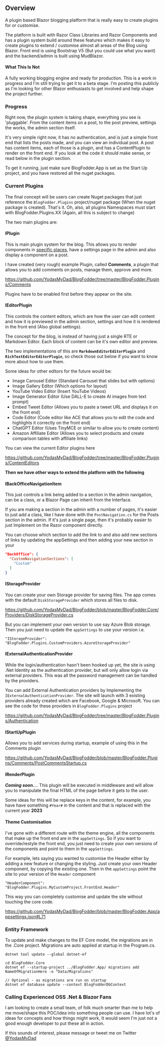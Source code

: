 ## Overview

A plugin based Blazor blogging platform that is really easy to create plugins for or customise. 

The platform is built with Razor Class Libraries and Razor Components and has a plugin system build around these features which makes it easy to create plugins to extend / customise almost all areas of the Blog using Blazor. Front end is using Bootstrap V5 (But you could use what you want) and the backend/admin is built using MudBlazor.

#### What This Is Not

A fully working blogging engine and ready for production. This is a work in progress and I'm still trying to get it to a beta stage. I'm posting this publicly as I'm looking for other Blazor enthusiasts to get involved and help shape the project further.

### Progress

Right now, the plugin system is taking shape, everything you see is 'pluggable'. From the content items on a post, to the post preview, settings the works, the admin section itself. 

It's very simple right now, it has no authentication, and is just a simple front end that lists the posts made, and you can view an individual post. A post has content items, each of those is a plugin, and has a ContentPlugin to render on the front end. If you look at the code it should make sense, or read below in the plugin section.

To get it running, just make sure BlogFodder.App is set as the Start Up project, and you have restored all the nuget packages.

### Current Plugins

The final concept will be users can create Nuget packages that just reference the `BlogFodder.Plugins` project/nuget package (When the nuget package is created). That's it. Oh, also, all plugins Namespaces must start with BlogFodder.Plugins.XX (Again, all this is subject to change)

The two main plugins are:

#### IPlugin

This is main plugin system for the blog. This allows you to render components in [specific places,](https://github.com/YodasMyDad/BlogFodder/blob/master/BlogFodder.Core/Plugins/Models/PluginDisplayArea.cs) have a settings page in the admin and also display a component on a post.

I have created (very rough) example Plugin, called **Comments**, a plugin that allows you to add comments on posts, manage them, approve and more. 

https://github.com/YodasMyDad/BlogFodder/tree/master/BlogFodder.Plugins/Comments

Plugins have to be enabled first before they appear on the site.

#### IEditorPlugin

This controls the content editors, which are how the user can edit content and how it is previewed in the admin section, settings and how it is rendered in the front end (Also global settings). 

The concept for the blog, is instead of having just a single RTE or Markdown Editor. Each block of content can be it's own editor and preview. 

The two implementations of this are **`MarkdownEditorEditorPlugin`** and **`RichTextEditorEditorPlugin`**, so check those out below if you want to know more about how to use them.

Some ideas for other editors for the future would be:

- Image Carousel Editor (Standard Carousel that slides but with options)
- Image Gallery Editor (Which options for layout)
- YouTube Video Editor (Insert YouTube Videos)
- Image Generator Editor (Use DALL-E to create AI images from text prompt)
- Embed Tweet Editor (Allows you to paste a tweet URL and displays it on the front end)
- Code Editor (Code editor like ACE that allows you to edit the code and highlights it correctly on the front end)
- ChatGPT Editor (Uses TinyMCE or similar to allow you to create content)
- Amazon Affiliate Editor (Allows you to select products and create comparison tables with affiliate links)

You can view the current Editor plugins here

https://github.com/YodasMyDad/BlogFodder/tree/master/BlogFodder.Plugins/ContentEditors

**Then we have other ways to extend the platform with the following**

#### IBackOfficeNavigationItem

This just controls a link being added to a section in the admin navigation, can be a class, or a Blazor Page can inherit from the Interface.

If you are making a section in the admin with a number of pages, it's easier to just add a class, like I have done with the `PostNavigation.cs` for the Posts section in the admin. If it's just a single page, then it's probably easier to just Implement on the Razor component directly.

You can choose which section to add the link to and also add new sections of links by updating the appSettings and then adding your new section in your 

```json
"BackOffice": {
  "CustomNavigationSections": [
    "Custom"
  ]
}
```

#### IStorageProvider

You can create your own Storage provider for saving files. The app comes with the default `DiskStorageProvider` which stores all files to disk. 

https://github.com/YodasMyDad/BlogFodder/blob/master/BlogFodder.Core/Providers/DiskStorageProvider.cs

But you can implement your own version to use say Azure Blob storage. Then you just need to update the `appSettings` to use your version i.e.

`"IStorageProvider": "BlogFodder.Plugins.CustomProviders.AzureStorageProvider"`

#### IExternalAuthenticationProvider

While the login/authentication hasn't been hooked up yet, the site is using .Net Identity as the authentication provider, but will only allow login via external providers. This was all the password management can be handled by the providers.

You can add External Authentication providers by Implementing the `IExternalAuthenticationProvider`. The site will launch with 3 existing providers already created which are Facebook, Google & Microsoft. You can see the code for these providers in `BlogFodder.Plugins` project

https://github.com/YodasMyDad/BlogFodder/tree/master/BlogFodder.Plugins/Authentication

#### IStartUpPlugin

Allows you to add services during startup, example of using this in the Comments plugin

https://github.com/YodasMyDad/BlogFodder/blob/master/BlogFodder.Plugins/Comments/PostCommentsStartup.cs

#### IRenderPlugin

***Coming soon*.**... This plugin will be executed in middleware and will allow you to manipulate the final HTML of the page before it gets to the user.

Some ideas for this will be replace keys in the content, for example, you have have something `#Year#` in the content and that is replaced with the current year **2023**

#### Theme Customisation

I've gone with a different route with the theme engine, all the components that make up the front end are in the `appSettings`. So if you want to override/restyle the front end, you just need to create your own versions of the components and point to them in the `appSettings`.

For example, lets saying you wanted to customise the Header either by adding a new feature or changing the styling. Just create your own Header component, by copying the existing one. Then in the `appSettings` point the site to your version of the `Header` component

`"HeaderComponent": "BlogFodder.Plugins.MyCustomProject.FrontEnd.Header"`

This way you can completely customise and update the site without touching the core code.

https://github.com/YodasMyDad/BlogFodder/blob/master/BlogFodder.App/appsettings.json#L71

### Entity Framework

To update and make changes to the EF Core model, the migrations are in the .Core project. Migrations are auto applied at startup in the Program.cs.

```
dotnet tool update --global dotnet-ef

cd BlogFodder.Core
dotnet ef --startup-project ../BlogFodder.App/ migrations add NameOfMigrationHere -o "Data/Migrations"

// Optional - as migrations are run on startup  
dotnet ef database update --context BlogFodderDbContext
```

### Calling Experienced OSS .Net & Blazor Fans

I am looking to create a small team, of folk much smarter than me to help me move/shape this POC/idea into something people can use. I have lot's of ideas for concepts and how things might work, It would seem I'm just not a good enough developer to put these all in action.

If this sounds of interest, please message or tweet me on Twitter [@YodasMyDad](https://twitter.com/YodasMyDad)
